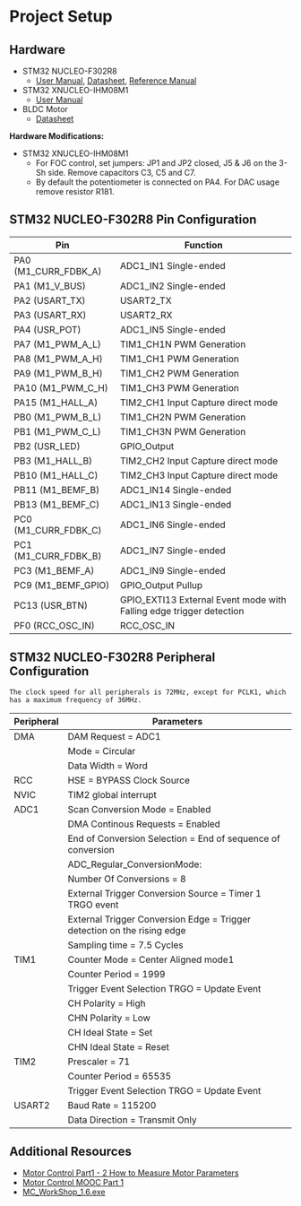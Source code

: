 # Project Setup

## Hardware

- STM32 NUCLEO-F302R8
    - [User Manual](assets/um1724.pdf), [Datasheet](assets/stm32f302r8.pdf), [Reference Manual](assets/rm0365.pdf)
- STM32 XNUCLEO-IHM08M1
    - [User Manual](assets/um1996.pdf)
- BLDC Motor
    - [Datasheet](assets/A700000007588698.pdf)

**Hardware Modifications:**
- STM32 XNUCLEO-IHM08M1
    - For FOC control, set jumpers: JP1 and JP2 closed, J5 & J6 on the 3-Sh side. Remove capacitors C3, C5 and C7.
    - By default the potentiometer is connected on PA4. For DAC usage remove resistor R181.

## STM32 NUCLEO-F302R8 Pin Configuration

| Pin                  | Function                                                            |
| -------------------- | ------------------------------------------------------------------- |
| PA0 (M1_CURR_FDBK_A) | ADC1_IN1 Single-ended                                               |
| PA1 (M1_V_BUS)       | ADC1_IN2 Single-ended                                               |
| PA2 (USART_TX)       | USART2_TX                                                           |
| PA3 (USART_RX)       | USART2_RX                                                           |
| PA4 (USR_POT)        | ADC1_IN5 Single-ended                                               |
| PA7 (M1_PWM_A_L)     | TIM1_CH1N PWM Generation                                            |
| PA8 (M1_PWM_A_H)     | TIM1_CH1 PWM Generation                                             |
| PA9 (M1_PWM_B_H)     | TIM1_CH2 PWM Generation                                             |
| PA10 (M1_PWM_C_H)    | TIM1_CH3 PWM Generation                                             |
| PA15 (M1_HALL_A)     | TIM2_CH1 Input Capture direct mode                                  |
| PB0 (M1_PWM_B_L)     | TIM1_CH2N PWM Generation                                            |
| PB1 (M1_PWM_C_L)     | TIM1_CH3N PWM Generation                                            |
| PB2 (USR_LED)        | GPIO_Output                                                         |
| PB3 (M1_HALL_B)      | TIM2_CH2 Input Capture direct mode                                  |
| PB10 (M1_HALL_C)     | TIM2_CH3 Input Capture direct mode                                  |
| PB11 (M1_BEMF_B)     | ADC1_IN14 Single-ended                                              |
| PB13 (M1_BEMF_C)     | ADC1_IN13 Single-ended                                              |
| PC0 (M1_CURR_FDBK_C) | ADC1_IN6 Single-ended                                               |
| PC1 (M1_CURR_FDBK_B) | ADC1_IN7 Single-ended                                               |
| PC3 (M1_BEMF_A)      | ADC1_IN9 Single-ended                                               |
| PC9 (M1_BEMF_GPIO)   | GPIO_Output Pullup                                                  |
| PC13 (USR_BTN)       | GPIO_EXTI13 External Event mode with Falling edge trigger detection |
| PF0 (RCC_OSC_IN)     | RCC_OSC_IN                                                          |

## STM32 NUCLEO-F302R8 Peripheral Configuration

`The clock speed for all peripherals is 72MHz, except for PCLK1, which has a maximum frequency of 36MHz.`

| Peripheral | Parameters                                                              |
| ---------- | ----------------------------------------------------------------------- |
| DMA        | DAM Request = ADC1                                                      |
|            | Mode = Circular                                                         |
|            | Data Width = Word                                                       |
| RCC        | HSE = BYPASS Clock Source                                               |
| NVIC       | TIM2 global interrupt                                                   |
| ADC1       | Scan Conversion Mode = Enabled                                          |
|            | DMA Continous Requests = Enabled                                        |
|            | End of Conversion Selection = End of sequence of conversion             |
|            | ADC_Regular_ConversionMode:                                             |
|            | Number Of Conversions = 8                                               |
|            | External Trigger Conversion Source = Timer 1 TRGO event                 |
|            | External Trigger Conversion Edge = Trigger detection on the rising edge |
|            | Sampling time = 7.5 Cycles                                              |
| TIM1       | Counter Mode = Center Aligned mode1                                     |
|            | Counter Period = 1999                                                   |
|            | Trigger Event Selection TRGO = Update Event                             |
|            | CH Polarity = High                                                      |
|            | CHN Polarity = Low                                                      |
|            | CH Ideal State = Set                                                    |
|            | CHN Ideal State = Reset                                                 |
| TIM2       | Prescaler = 71                                                          |
|            | Counter Period = 65535                                                  |
|            | Trigger Event Selection TRGO = Update Event                             |
| USART2     | Baud Rate = 115200                                                      |
|            | Data Direction = Transmit Only                                          |

## Additional Resources

- [Motor Control Part1 - 2 How to Measure Motor Parameters](https://www.youtube.com/watch?v=XnGHpT96Ri4)
- [Motor Control MOOC Part 1](https://www.st.com/content/st_com/en/support/learning/stm32-education/stm32-moocs/Motor_Control_Part_1_Theory_and_Motion_Profiles.html)
- [MC_WorkShop_1.6.exe](https://drive.google.com/open?id=1nYOO5LvTunM-96PAugcxo_3V53JvqJe_)
